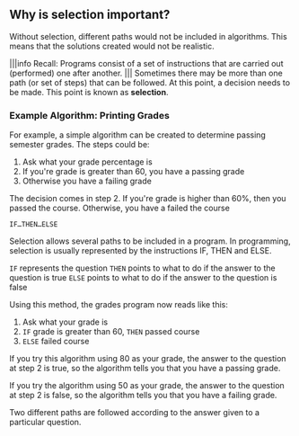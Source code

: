 ## Why is selection important? 
Without selection, different paths would not be included in algorithms. This means that the solutions created would not be realistic.

|||info
Recall: Programs consist of a set of instructions that are carried out (performed) one after another. 
|||
Sometimes there may be more than one path (or set of steps) that can be followed. At this point, a decision needs to be made. This point is known as **selection**.

### Example Algorithm: Printing Grades

For example, a simple algorithm can be created to determine passing semester grades. The steps could be:

1. Ask what your grade percentage is
2. If you're grade is greater than 60, you have a passing grade
3. Otherwise you have a failing grade

The decision comes in step 2. If you're grade is higher than 60%, then you passed the course. Otherwise, you have a failed the course 

`IF…THEN…ELSE`

Selection allows several paths to be included in a program. In programming, selection is usually represented by the instructions IF, THEN and ELSE.

`IF` represents the question
`THEN` points to what to do if the answer to the question is true
`ELSE` points to what to do if the answer to the question is false

Using this method, the grades program now reads like this:
1. Ask what your grade is
2. `IF` grade is greater than 60, `THEN` passed course
3. `ELSE` failed course

If you try this algorithm using 80 as your grade, the answer to the question at step 2 is true, so the algorithm tells you that you have a passing grade.

If you try the algorithm using 50 as your grade, the answer to the question at step 2 is false, so the algorithm tells you that you have a failing grade.

Two different paths are followed according to the answer given to a particular question.






